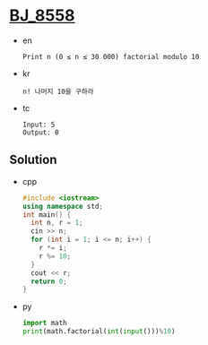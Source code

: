 # [BJ_8558](https://acmicpc.net/problem/8558)

* en

  ```en
  Print n (0 ≤ n ≤ 30 000) factorial modulo 10
  ```

* kr

  ```kr
  n! 나머지 10을 구하라
  ```

* tc

  ```tc
  Input: 5
  Output: 0
  ```

## Solution

* cpp

  ```cpp
  #include <iostream>
  using namespace std;
  int main() {
    int n, r = 1;
    cin >> n;
    for (int i = 1; i <= n; i++) {
      r *= i;
      r %= 10;
    }
    cout << r;
    return 0;
  }
  ```

* py

  ```py
  import math
  print(math.factorial(int(input()))%10)
  ```
